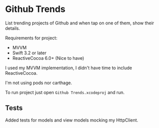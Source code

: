 # Github Trends


List trending projects of Github and when tap on one of them, show their details.

Requirements for project:

- MVVM
- Swift 3.2 or later
- ReactiveCocoa 6.0+ (Nice to have)

I used my MVVM implementation, I didn't have time to include ReactiveCocoa. 

I'm not using pods nor carthage.

To run project just open `Github Trends.xcodeproj` and run.


## Tests

Added tests for models and view models mocking my HttpClient.

